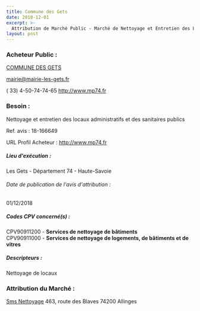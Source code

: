 ```yaml
---
title: Commune des Gets
date: 2018-12-01
excerpt: >-
  Attribution de Marché Public - Marché de Nettoyage et Entretien des Locaux et Sanitaires Publics de la Commune de Gets - Haute-Savoie
layout: post
---
```


### Acheteur Public : 
<a href="/acheteur-136/siren-217401348"> COMMUNE DES GETS</a><br/>



mairie@mairie-les-gets.fr

( 33) 4-50-74-74-65
http://www.mp74.fr
### Besoin :

Nettoyage et entretien des locaux administratifs et des sanitaires publics

Ref. avis : 18-166649

URL Profil Acheteur : http://www.mp74.fr

##### Lieu d'exécution :

Les Gets - Département 74 - Haute-Savoie

###### Date de publication de l'avis d'attribution : 
01/12/2018

##### Codes CPV concerné(s) :
CPV90911200 - **Services de nettoyage de bâtiments** <br/>
CPV90911000 - **Services de nettoyage de logements, de bâtiments et de vitres** <br/>

##### Descripteurs :
Nettoyage de locaux <br/>

### Attribution du Marché :
<a href="/entreprise-553/siren-390919405"> Sms Nettoyage</a>    463, route des Blaves 74200 Allinges <br/>
